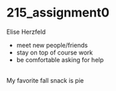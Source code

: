 # 215_assignment0
Elise Herzfeld
- meet new people/friends
- stay on top of course work
- be comfortable asking for help
<br>
My favorite fall snack is pie
